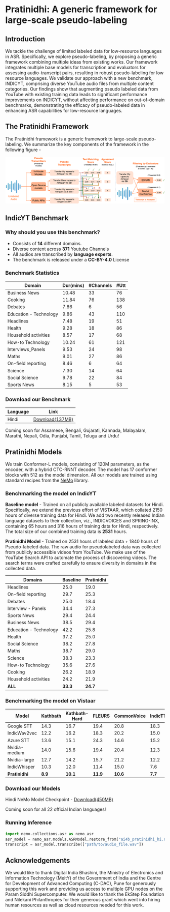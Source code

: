 # Pratinidhi: A generic framework for large-scale pseudo-labeling

## Introduction

We tackle the challenge of limited labeled data for low-resource languages in ASR. Specifically, we explore pseudo-labeling, by proposing a generic framework combining multiple ideas from existing works. Our framework integrates multiple base models for transcription and evaluators for assessing audio-transcript pairs, resulting in robust pseudo-labeling for low resource languages. We validate our approach with a new benchmark, INDICYT, comprising diverse YouTube audio files from multiple content categories. Our findings show that augmenting pseudo labeled data from YouTube with existing training data leads to significant performance improvements on INDICYT, without affecting performance on out-of-domain benchmarks, demonstrating the efficacy of pseudo-labeled data in enhancing ASR capabilities for low-resource languages.

## The Pratinidhi Framework

The Pratinidhi framework is a generic framework to large-scale pseudo-labeling. We summarize the key components of the framework in the following figure -

![The Pratinidhi Framework!](Pratinidhi_framework.png)

## IndicYT Benchmark

### Why should you use this benchmark?

- Consists of **14** different domains.
- Diverse content across **371** Youtube Channels
- All audios are transcribed by **language experts**. 
- The benchmark is released under a **CC-BY-4.0** License

### Benchmark Statistics

| Domain                 | Dur(mins) | \#Channels | \#Utt |
|------------------------|-----------|------------|-------|
| Business News          | 10.48     | 33         | 76    |
| Cooking                | 11.84     | 76         | 138   |
| Debates                | 7.86      | 6          | 56    |
| Education - Technology | 9.86      | 43         | 110   |
| Headlines              | 7.48      | 19         | 51    |
| Health                 | 9.28      | 18         | 86    |
| Household activities   | 8.57      | 17         | 68    |
| How-to Technology      | 10.24     | 61         | 121   |
| Interviews\_Panels     | 9.53      | 24         | 98    |
| Maths                  | 9.01      | 27         | 86    |
| On-field reporting     | 8.46      | 6          | 64    |
| Science                | 7.30      | 14         | 64    |
| Social Science         | 9.78      | 22         | 84    |
| Sports News            | 8.15      | 5          | 53    |

### Download our Benchmark

| Language | Link     |
|----------|----------|
| Hindi    | [Download(137MB)](https://indic-asr-public.objectstore.e2enetworks.net/indicyt/hindi.zip) |

Coming soon for Assamese, Bengali, Gujarati, Kannada, Malayalam, Marathi, Nepali, Odia, Punjabi, Tamil, Telugu and Urdu!

## Pratinidhi Models

We train Conformer-L models, consisting of 120M parameters, as the encoder, with a hybrid CTC-RNNT decoder. The model has 17 conformer blocks with 512 as the model dimension. All our models are trained using standard recipes from the [NeMo](https://github.com/AI4Bharat/NeMo) library.

### Benchmarking the model on IndicYT

**Baseline model** - Trained on all publicly available labeled datasets for Hindi. Specifically, we extend the previous effort of VISTAAR, which collated 2150 hours of diverse training data for Hindi. We add two recently released Indian language datasets to their collection, viz., INDICVOICES and SPRING-INX, containing 65 hours and 316 hours of training data for Hindi, respectively. The total size of our combined training data is **2531** hours.

**Pratinidhi Model** - Trained on 2531 hours of labeled data + 1840 hours of Pseudo-labeled data. The raw audio for pseudolabeled data was collected from publicly accessible videos from YouTube. We make use of the YouTube Search API to automate the process of discovering videos. The search terms were crafted carefully to ensure diversity in domains in the collected data.


| Domains                | Baseline | Pratinidhi |
|------------------------|----------|------------|
| Headlines              | 25.0     | 19.0       |
| On-field reporting     | 29.7     | 25.3       |
| Debates                | 25.0     | 18.4       |
| Interview - Panels     | 34.4     | 27.3       |
| Sports News            | 29.4     | 24.4       |
| Business News          | 38.5     | 29.4       |
| Education - Technology | 42.2     | 25.8       |
| Health                 | 37.2     | 25.0       |
| Social Science         | 38.2     | 27.8       |
| Maths                  | 38.7     | 29.0       |
| Science                | 38.3     | 23.3       |
| How-to Technology      | 35.6     | 27.6       |
| Cooking                | 26.2     | 18.9       |
| Household activities   | 24.2     | 21.9       |
| **ALL**                | **33.3** | **24.7**   |

### Benchmarking the model on Vistaar

| Model         | Kathbath     | Kathbath-Hard | FLEURS        | CommonVoice   | IndicTTS     | MUCS         | Gramvaani     | Average       |
|---------------|--------------|---------------|---------------|---------------|--------------|--------------|---------------|---------------|
| Google STT    | 14.3         | 16.7          | 19.4          | 20.8          | 18.3         | 17.8         | 59.9          | 23.9          |
| IndicWav2vec  | 12.2         | 16.2          | 18.3          | 20.2          | 15.0         | 22.9         | 42.1          | 21.0          |
| Azure STT     | 13.6         | 15.1          | 24.3          | 14.6          | 15.2         | 15.1         | 42.3          | 20.0          |
| Nvidia-medium | 14.0         | 15.6          | 19.4          | 20.4          | 12.3         | 12.4         | 41.3          | 19.4          |
| Nvidia-large  | 12.7         | 14.2          | 15.7          | 21.2          | 12.2         | 11.8         | 42.6          | 18.6          |
| IndicWhisper  | 10.3         | 12.0          | 11.4          | 15.0          | 7.6          | 12.0         | 26.8          | 13.6          |
| **Pratinidhi**    | **8.9** | **10.1** | **11.9** | **10.6** | **7.7** | **9.0** | **24.2** | **11.9** |


### Download our Models
Hindi NeMo Model Checkpoint - [Download(450MB)](https://indic-asr-public.objectstore.e2enetworks.net/indicyt/ai4b_pratinidhi_hi.nemo)

Coming soon for all 22 official Indian languages!

### Running Inference

```python
import nemo.collections.asr as nemo_asr
asr_model = nemo_asr.models.ASRModel.restore_from("ai4b_pratinidhi_hi.nemo")
transcript = asr_model.transcribe(["path/to/audio_file.wav"])
```

## Acknowledgements 

We would like to thank Digital India Bhashini, the Ministry of Electronics and Information Technology (MeitY) of the Government of India and the Centre for Development of Advanced Computing (C-DAC), Pune for generously supporting this work and providing us access to multiple GPU nodes on the Param Siddhi Supercomputer. We would like to thank the EkStep Foundation and Nilekani Philanthropies for their generous grant which went into hiring human resources as well as cloud resources needed for this work.

